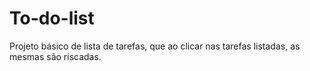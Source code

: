 # To-do-list

Projeto básico de lista de tarefas, que ao clicar nas tarefas listadas, as mesmas são riscadas.

